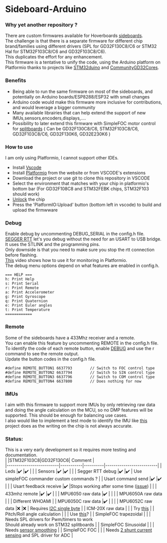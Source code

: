 # Sideboard-Arduino

### Why yet another repository ?
There are custom firmwares available for Hoverboards [sideboards](https://github.com/EFeru/hoverboard-firmware-hack-FOC/wiki/Sideboards).<br>
The challenge is that there is a separate firmware for different chip brand/families using different drivers (SPL for GD32F130C8/C6 or STM32 Hal for STM32F103C8/C6 and GD32F103C8/C6).<br> This duplicates the effort for any enhancement.<br>
This firmware is a tentative to unify the code, using the Arduino platform on Platformio thanks to projects like [STM32duino](https://github.com/stm32duino) and [CommunityGD32Cores](https://github.com/CommunityGD32Cores/ArduinoCore-GD32).<br>

### Benefits
* Being able to run the same firmware on most of the sideboards, and potentially on Arduino boards/ESP8288/ESP32 with small changes
* Arduino code would make this firmware more inclusive for contributions, and would leverage a bigger community
* Many available librairies that can help extend the support of new IMUs,sensors,encoders,displays,....
* Possibility to later extend this firmware with SimpleFOC motor control for [splitboards](https://github.com/EFeru/hoverboard-firmware-hack-FOC/wiki/Firmware-Compatibility#splitboards) ( Can be GD32F130C8/C6, STM32F103C8/C6, GD32F103C8/C6, GD32F130K6, GD32E230K6 )

### How to use
I am only using Platformio, I cannot support other IDEs.<br>
* Install [Vscode](https://code.visualstudio.com/download)
* Install [Platformio](https://platformio.org/platformio-ide) from the website or from VSCODE's extensions
* Download the project or use git to clone this repository in VSCODE
* Select the environment that matches with your chip in platformio's bottom bar (For GD32F108C8 and STM32FEBK chips, STM32F103 should work) <br>
* [Unlock](https://github.com/EFeru/hoverboard-firmware-hack-FOC/wiki/How-to-Unlock-MCU-Flash) the chip
* Press the 'PlatformIO:Upload' button (bottom left in vscode) to build and upload the firmwware

### Debug
Enable debug by uncommenting DEBUG_SERIAL in the config.h file.<br>
[SEGGER RTT](https://www.segger.com/products/debug-probes/j-link/technology/about-real-time-transfer/) let's you debug without the need for an USART to USB bridge. It uses the STLINK and the programming pins.<br>
Only downside is that you need to make sure you stop the rtt connection before flashing.<br>
[This](https://www.youtube.com/watch?v=_vNCye_IlYU) video shows how to use it for monitoring in Platformio.<br>
The debug menu options depend on what features are enabled in config.h.<br>

```
=== HELP ===
h: Print Help
s: Print Serial
r: Print Remote
a: Print Accelerometer
g: Print Gyroscope
q: Print Quaternion
e: Print Euler angles
t: Print Temperature
============
```

### Remote
Some of the sideboards have a 433Mhz receiver and a remote.<br>
You can enable this feature by uncommenting REMOTE in the config.h file.<br>
To identify the code of each remote button, enable [DEBUG](https://github.com/Candas1/Sideboard-Arduino#debug) and use the r command to see the remote output.<br>
Update the button codes in the config.h file.<br>

```
#define REMOTE_BUTTON1 6637793        // Switch to FOC control type
#define REMOTE_BUTTON2 6637794        // Switch to SIN control type
#define REMOTE_BUTTON3 6637796        // Switch to COM control type
#define REMOTE_BUTTON4 6637800        // Does nothing for now
```

### IMUs
I aim with this firmware to support more IMUs by only retrieving raw data and doing the angle calculation on the MCU, so no DMP features will be supported. This should be enough for balancing use cases.<br>
I also would like to implement a test mode to identify the IMU like [this](https://github.com/Levi--G/IMU-WhoAmIVerifier) project does as the writing on the chip is not always accurate.

### Status:
This is a very early development so it requires more testing and documentation.<br>
|                          |STM32F103C8|GD32F130C6| Comment                  |  
|--------------------------|-----------|----------|--------------------------| 
| Leds                     |✔️        |✔️       |                          |
| Sensors                  |✔️        |✔️       |                          |
| Segger RTT debug         |✔️        |✔️       | Use simpleFOC commander custom commands ?                         |
| Usart command send       |✔️        |✔️       |                          |
| Usart feedback receive   |✔️        |Stops working after some time ([issue](https://github.com/CommunityGD32Cores/ArduinoCore-GD32/issues/76))       |                          |
| 433mhz remote            |✔️        |✔️       |                          |
| MPU6050 raw data         |✔️        |          |                          |
| MPU6050A raw data        |           |          | Different WHOAMI        |
| MPU6050C raw data        |✔️        |          |                          |
| MPU6052C raw data        |❌        |❌       | Requires [I2C single byte](https://github.com/EFeru/hoverboard-sideboard-hack-STM/pull/10) |
| ICM-20X raw data         |         |          | Try [this](https://github.com/adafruit/Adafruit_ICM20X)                         |
| Pitch/Roll angle calculation    |           |          | Use [this](https://github.com/adafruit/Adafruit_AHRS)?                         |
| SimpleFOC trapezoidal    |        |          | Needs SPL drivers for Pwm/timers to work<br> Should already work on STM32 splitboards                         |
| SimpleFOC Sinusoidal     |        |          | Needs [sensor smoothing](https://community.simplefoc.com/t/smoothingsensor-experimental-sensor-angle-extrapoltion/3105) |
| SimpleFOC FOC            |        |          | Needs [2 shunt current sensing](https://docs.simplefoc.com/low_side_current_sense#measuring-2-out-of-3-currents) and SPL driver for ADC       |
